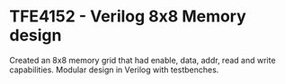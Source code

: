 # TFE4152 - Verilog 8x8 Memory design
Created an 8x8 memory grid that had enable, data, addr, read and write capabilities. Modular design in Verilog with testbenches.
